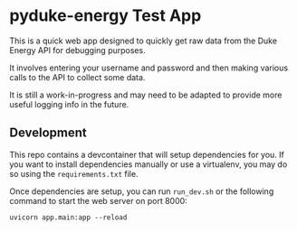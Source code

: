 # pyduke-energy Test App

This is a quick web app designed to quickly get raw data from the Duke Energy API for debugging purposes.

It involves entering your username and password and then making various calls to the API to collect some data.

It is still a work-in-progress and may need to be adapted to provide more useful logging info in the future.

## Development

This repo contains a devcontainer that will setup dependencies for you. If you want to install dependencies manually or use a virtualenv, you may do so using the `requirements.txt` file.

Once dependencies are setup, you can run `run_dev.sh` or the following command to start the web server on port 8000:

    uvicorn app.main:app --reload
